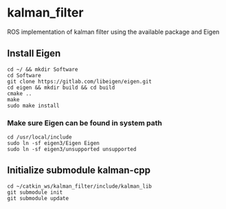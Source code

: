# kalman_filter
ROS implementation of kalman filter using the available package and Eigen

## Install Eigen
```
cd ~/ && mkdir Software
cd Software
git clone https://gitlab.com/libeigen/eigen.git
cd eigen && mkdir build && cd build
cmake ..
make
sudo make install
```
### Make sure Eigen can be found in system path
```
cd /usr/local/include
sudo ln -sf eigen3/Eigen Eigen
sudo ln -sf eigen3/unsupported unsupported
```

## Initialize submodule kalman-cpp
```
cd ~/catkin_ws/kalman_filter/include/kalman_lib
git submodule init
git submodule update
```